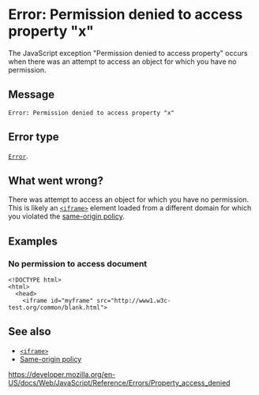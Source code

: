 # Error: Permission denied to access property "x"

The JavaScript exception "Permission denied to access property" occurs when there was an attempt to access an object for which you have no permission.

## Message

    Error: Permission denied to access property "x"

## Error type

[`Error`](../global_objects/error).

## What went wrong?

There was attempt to access an object for which you have no permission. This is likely an [`<iframe>`](https://developer.mozilla.org/en-US/docs/Web/HTML/Element/iframe) element loaded from a different domain for which you violated the [same-origin policy](https://developer.mozilla.org/en-US/docs/Web/Security/Same-origin_policy).

## Examples

### No permission to access document

    <!DOCTYPE html>
    <html>
      <head>
        <iframe id="myframe" src="http://www1.w3c-test.org/common/blank.html">
</iframe>
        <script>
          onload = function() {
            console.log(frames[0].document);
            // Error: Permission denied to access property "document"
          }
        </script>
      </head>
      <body>
</body>
    </html>

## See also

-   [`<iframe>`](https://developer.mozilla.org/en-US/docs/Web/HTML/Element/iframe)
-   [Same-origin policy](https://developer.mozilla.org/en-US/docs/Web/Security/Same-origin_policy)

<a href="https://developer.mozilla.org/en-US/docs/Web/JavaScript/Reference/Errors/Property_access_denied" class="_attribution-link">https://developer.mozilla.org/en-US/docs/Web/JavaScript/Reference/Errors/Property_access_denied</a>
